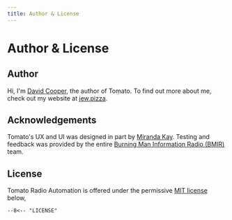 ```yaml
---
title: Author & License
---
```


# Author & License

## Author

Hi, I'm [David Cooper](mailto:david.cooper@burningman.org), the author of Tomato.
To find out more about me, check out my website at [jew.pizza](https://jew.pizza).

## Acknowledgements

Tomato's UX and UI was designed in part by
[Miranda Kay](mailto:miranda.e.kay@gmail.com). Testing and feedback was provided
by the entire [Burning Man Information Radio (BMIR)](https://bmir.org) team.

## License

Tomato Radio Automation is offered under the permissive [MIT license][mit] below,

```
--8<-- "LICENSE"
```

[mit]: https://opensource.org/licenses/MIT
